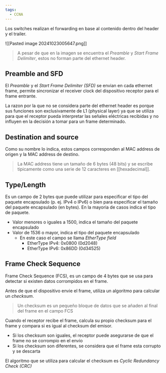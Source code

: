 ```yaml
---
tags:
  - CCNA
---
```

Los switches realizan el forwarding en base al contenido dentro del header y el trailer.

![[Pasted image 20241023005647.png]]

> A pesar de que en la imagen se encuentra el _Preamble_ y _Start Frame Delimiter_, estos no forman parte del ethernet header.
> 
## Preamble and SFD 
El _Preamble_ y el _Start Frame Delimiter (SFD)_ se envian en cada ethernet frame, permite sincronizar el receiver clock del dispositivo receptor para el frame entrante. 

La razon por la que no se considera parte del ethernet header es porque sus funciones son exclusivamente de L1 (physical layer) ya que se utiliza para que el receptor pueda interpretar las señales eléctricas recibidas y no influyen en la decisión a tomar para un frame determinado. 

## Destination and source 
Como su nombre lo indica, estos campos corresponden al MAC address de origen y la MAC address de destino. 

> La MAC address tiene un tamaño de 6 bytes (48 bits) y se escribe tipicamente como una serie de 12 caracteres en [[hexadecimal]].

## Type/Length
Es un campo de 2 bytes que puede utilizar para especificar el tipo del paquete encapsulado (p. ej. IPv4 o IPv6) o bien para especificar el tamaño del paquete encapsulado (en bytes). En la mayoria de casos indica el tipo de paquete. 
- Valor menores o iguales a 1500, indica el tamaño del paquete encapsulado 
- Valor de 1536 o mayor, indica el tipo del paquete encapsulado 
	- En este caso el campo se llama _EtherType field_
		- EtherType IPv4: 0x0800 (0d2048)
		- EtherType IPv6: 0x86DD (0d34525)

## Frame Check Sequence
Frame Check Sequence (FCS), es un campo de 4 bytes que se usa para detectar si existen datos corrompidos en el frame.

Antes de que el dispositivo envie el frame, utiliza un algoritmo para calcular un _checksum_.
> Un checksum es un pequeño bloque de datos que se añaden al final del frame en el campo FCS 

Cuando el receptor recibe el frame, calcula su propio checksum para el frame y compara si es igual al checksum del emisor.
- Si los checksum son iguales, el receptor puede asegurarse de que el frame no se corrompio en el envio
- Si los checksum son diferentes, se considera que el frame esta corrupto y se descarta 

El algoritmo que se utiliza para calcular el checksum es _Cyclic Redundancy Check (CRC)_



